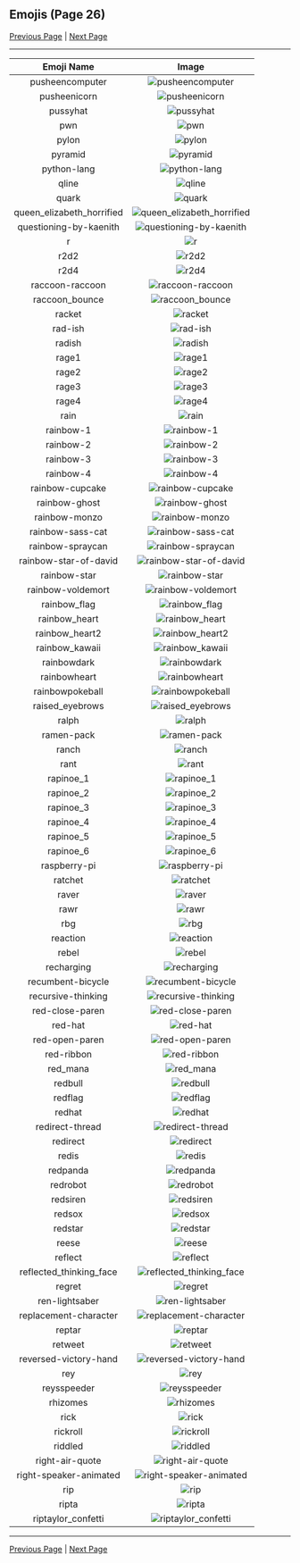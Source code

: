 
  ## Emojis (Page 26)

  [Previous Page](/docs/lgbtintech/page-p-0025.md)
   | [Next Page](/docs/lgbtintech/page-r-0027.md)

  <hr />

  |Emoji Name|Image|
  | :-: | :-: |
  |pusheencomputer| ![pusheencomputer](/emojis/lgbtintech/pusheencomputer.gif)|
  |pusheenicorn| ![pusheenicorn](/emojis/lgbtintech/pusheenicorn.gif)|
  |pussyhat| ![pussyhat](/emojis/lgbtintech/pussyhat.png)|
  |pwn| ![pwn](/emojis/lgbtintech/pwn.gif)|
  |pylon| ![pylon](/emojis/lgbtintech/pylon.png)|
  |pyramid| ![pyramid](/emojis/lgbtintech/pyramid.png)|
  |python-lang| ![python-lang](/emojis/lgbtintech/python-lang.png)|
  |qline| ![qline](/emojis/lgbtintech/qline.png)|
  |quark| ![quark](/emojis/lgbtintech/quark.png)|
  |queen_elizabeth_horrified| ![queen_elizabeth_horrified](/emojis/lgbtintech/queen_elizabeth_horrified.png)|
  |questioning-by-kaenith| ![questioning-by-kaenith](/emojis/lgbtintech/questioning-by-kaenith.png)|
  |r| ![r](/emojis/lgbtintech/r.png)|
  |r2d2| ![r2d2](/emojis/lgbtintech/r2d2.png)|
  |r2d4| ![r2d4](/emojis/lgbtintech/r2d4.png)|
  |raccoon-raccoon| ![raccoon-raccoon](/emojis/lgbtintech/raccoon-raccoon.jpg)|
  |raccoon_bounce| ![raccoon_bounce](/emojis/lgbtintech/raccoon_bounce.png)|
  |racket| ![racket](/emojis/lgbtintech/racket.png)|
  |rad-ish| ![rad-ish](/emojis/lgbtintech/rad-ish.png)|
  |radish| ![radish](/emojis/lgbtintech/radish.png)|
  |rage1| ![rage1](/emojis/lgbtintech/rage1.png)|
  |rage2| ![rage2](/emojis/lgbtintech/rage2.png)|
  |rage3| ![rage3](/emojis/lgbtintech/rage3.png)|
  |rage4| ![rage4](/emojis/lgbtintech/rage4.png)|
  |rain| ![rain](/emojis/lgbtintech/rain.gif)|
  |rainbow-1| ![rainbow-1](/emojis/lgbtintech/rainbow-1.png)|
  |rainbow-2| ![rainbow-2](/emojis/lgbtintech/rainbow-2.png)|
  |rainbow-3| ![rainbow-3](/emojis/lgbtintech/rainbow-3.png)|
  |rainbow-4| ![rainbow-4](/emojis/lgbtintech/rainbow-4.png)|
  |rainbow-cupcake| ![rainbow-cupcake](/emojis/lgbtintech/rainbow-cupcake.png)|
  |rainbow-ghost| ![rainbow-ghost](/emojis/lgbtintech/rainbow-ghost.png)|
  |rainbow-monzo| ![rainbow-monzo](/emojis/lgbtintech/rainbow-monzo.png)|
  |rainbow-sass-cat| ![rainbow-sass-cat](/emojis/lgbtintech/rainbow-sass-cat.png)|
  |rainbow-spraycan| ![rainbow-spraycan](/emojis/lgbtintech/rainbow-spraycan.png)|
  |rainbow-star-of-david| ![rainbow-star-of-david](/emojis/lgbtintech/rainbow-star-of-david.png)|
  |rainbow-star| ![rainbow-star](/emojis/lgbtintech/rainbow-star.png)|
  |rainbow-voldemort| ![rainbow-voldemort](/emojis/lgbtintech/rainbow-voldemort.gif)|
  |rainbow_flag| ![rainbow_flag](/emojis/lgbtintech/rainbow_flag.png)|
  |rainbow_heart| ![rainbow_heart](/emojis/lgbtintech/rainbow_heart.png)|
  |rainbow_heart2| ![rainbow_heart2](/emojis/lgbtintech/rainbow_heart2.png)|
  |rainbow_kawaii| ![rainbow_kawaii](/emojis/lgbtintech/rainbow_kawaii.gif)|
  |rainbowdark| ![rainbowdark](/emojis/lgbtintech/rainbowdark.jpg)|
  |rainbowheart| ![rainbowheart](/emojis/lgbtintech/rainbowheart.jpg)|
  |rainbowpokeball| ![rainbowpokeball](/emojis/lgbtintech/rainbowpokeball.png)|
  |raised_eyebrows| ![raised_eyebrows](/emojis/lgbtintech/raised_eyebrows.jpg)|
  |ralph| ![ralph](/emojis/lgbtintech/ralph.gif)|
  |ramen-pack| ![ramen-pack](/emojis/lgbtintech/ramen-pack.png)|
  |ranch| ![ranch](/emojis/lgbtintech/ranch.png)|
  |rant| ![rant](/emojis/lgbtintech/rant.gif)|
  |rapinoe_1| ![rapinoe_1](/emojis/lgbtintech/rapinoe_1.jpg)|
  |rapinoe_2| ![rapinoe_2](/emojis/lgbtintech/rapinoe_2.jpg)|
  |rapinoe_3| ![rapinoe_3](/emojis/lgbtintech/rapinoe_3.jpg)|
  |rapinoe_4| ![rapinoe_4](/emojis/lgbtintech/rapinoe_4.jpg)|
  |rapinoe_5| ![rapinoe_5](/emojis/lgbtintech/rapinoe_5.jpg)|
  |rapinoe_6| ![rapinoe_6](/emojis/lgbtintech/rapinoe_6.jpg)|
  |raspberry-pi| ![raspberry-pi](/emojis/lgbtintech/raspberry-pi.png)|
  |ratchet| ![ratchet](/emojis/lgbtintech/ratchet.png)|
  |raver| ![raver](/emojis/lgbtintech/raver.png)|
  |rawr| ![rawr](/emojis/lgbtintech/rawr.png)|
  |rbg| ![rbg](/emojis/lgbtintech/rbg.png)|
  |reaction| ![reaction](/emojis/lgbtintech/reaction.png)|
  |rebel| ![rebel](/emojis/lgbtintech/rebel.jpg)|
  |recharging| ![recharging](/emojis/lgbtintech/recharging.png)|
  |recumbent-bicycle| ![recumbent-bicycle](/emojis/lgbtintech/recumbent-bicycle.jpg)|
  |recursive-thinking| ![recursive-thinking](/emojis/lgbtintech/recursive-thinking.png)|
  |red-close-paren| ![red-close-paren](/emojis/lgbtintech/red-close-paren.png)|
  |red-hat| ![red-hat](/emojis/lgbtintech/red-hat.png)|
  |red-open-paren| ![red-open-paren](/emojis/lgbtintech/red-open-paren.png)|
  |red-ribbon| ![red-ribbon](/emojis/lgbtintech/red-ribbon.png)|
  |red_mana| ![red_mana](/emojis/lgbtintech/red_mana.png)|
  |redbull| ![redbull](/emojis/lgbtintech/redbull.png)|
  |redflag| ![redflag](/emojis/lgbtintech/redflag.gif)|
  |redhat| ![redhat](/emojis/lgbtintech/redhat.png)|
  |redirect-thread| ![redirect-thread](/emojis/lgbtintech/redirect-thread.png)|
  |redirect| ![redirect](/emojis/lgbtintech/redirect.png)|
  |redis| ![redis](/emojis/lgbtintech/redis.png)|
  |redpanda| ![redpanda](/emojis/lgbtintech/redpanda.png)|
  |redrobot| ![redrobot](/emojis/lgbtintech/redrobot.jpg)|
  |redsiren| ![redsiren](/emojis/lgbtintech/redsiren.gif)|
  |redsox| ![redsox](/emojis/lgbtintech/redsox.png)|
  |redstar| ![redstar](/emojis/lgbtintech/redstar.png)|
  |reese| ![reese](/emojis/lgbtintech/reese.png)|
  |reflect| ![reflect](/emojis/lgbtintech/reflect.png)|
  |reflected_thinking_face| ![reflected_thinking_face](/emojis/lgbtintech/reflected_thinking_face.png)|
  |regret| ![regret](/emojis/lgbtintech/regret.gif)|
  |ren-lightsaber| ![ren-lightsaber](/emojis/lgbtintech/ren-lightsaber.png)|
  |replacement-character| ![replacement-character](/emojis/lgbtintech/replacement-character.png)|
  |reptar| ![reptar](/emojis/lgbtintech/reptar.gif)|
  |retweet| ![retweet](/emojis/lgbtintech/retweet.png)|
  |reversed-victory-hand| ![reversed-victory-hand](/emojis/lgbtintech/reversed-victory-hand.png)|
  |rey| ![rey](/emojis/lgbtintech/rey.png)|
  |reysspeeder| ![reysspeeder](/emojis/lgbtintech/reysspeeder.png)|
  |rhizomes| ![rhizomes](/emojis/lgbtintech/rhizomes.png)|
  |rick| ![rick](/emojis/lgbtintech/rick.png)|
  |rickroll| ![rickroll](/emojis/lgbtintech/rickroll.gif)|
  |riddled| ![riddled](/emojis/lgbtintech/riddled.gif)|
  |right-air-quote| ![right-air-quote](/emojis/lgbtintech/right-air-quote.gif)|
  |right-speaker-animated| ![right-speaker-animated](/emojis/lgbtintech/right-speaker-animated.gif)|
  |rip| ![rip](/emojis/lgbtintech/rip.png)|
  |ripta| ![ripta](/emojis/lgbtintech/ripta.gif)|
  |riptaylor_confetti| ![riptaylor_confetti](/emojis/lgbtintech/riptaylor_confetti.gif)|

  <hr/>
  
  [Previous Page](/docs/lgbtintech/page-p-0025.md)
   | [Next Page](/docs/lgbtintech/page-r-0027.md)